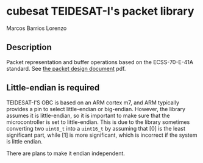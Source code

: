 # cubesat TEIDESAT-I's packet library

Marcos Barrios Lorenzo

## Description

Packet representation and buffer operations based on the ECSS-70-E-41A standard. See [the packet design document](docs/packet_design_teidesat_I.pdf) pdf.

## Little-endian is required

TEIDESAT-I'S OBC is based on an ARM cortex m7, and ARM typically provides a pin to select little-endian or big-endian. However, the library assumes it is little-endian, so it is important to make sure that the microcontroller is set to little-endian. This is due to the library sometimes converting two <code>uint8_t</code> into a <code>uint16_t</code> by assuming that [0] is the least significant part, while [1] is more significant, which is incorrect if the system is little endian.

There are plans to make it endian independent.
